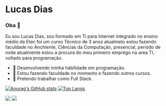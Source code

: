 # Lucas Dias

### Oba 👋

Eu sou Lucas Dias, sou formado em Ti para Internet integrado no ensino médio da Etec foi um curso Técnico de 3 anos
atualmeto estou fazendo faculdade no Anchiente, Ciências da Computação, presencial, periodo de noite 
atualmente estou a procura do meu primeiro emprego na area TI, voltado para programação.

- 🔭 Desenvolvendo minha habilidade em programação.
- 🌱 Estou fazendo faculdade no momento e fazendo outros cursos.
- 🤝 Pretendo trabalhar como Full Stack. 

[![Anurag's GitHub stats](https://github-readme-stats.vercel.app/api?username=LUk3VIT&hide=issues&theme=yeblu)](https://github.com/anuraghazra/github-readme-stats) [![Top Langs](https://github-readme-stats.vercel.app/api/top-langs/?username=LUk3VIT&hide=PHP,Hack&layout=compact&theme=yeblu)](https://github.com/anuraghazra/github-readme-stats)

<a href="https://instagram.com/l7_kas/" target="_blank"><img src="https://img.shields.io/badge/-Instagram-%23E4405F?style=for-the-badge&logo=instagram&logoColor=white" target="_blank"></a>
<a href="https://www.linkedin.com/in/lucas-dias-b109a7230/" target="_blank"><img src="https://img.shields.io/badge/-LinkedIn-%230077B5?style=for-the-badge&logo=linkedin&logoColor=white" target="_blank"></a>   

